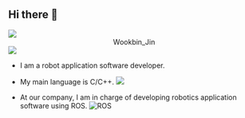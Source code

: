 ## Hi there 👋

<img src="https://capsule-render.vercel.app/api?type=waving&color=BDBDC8&height=150&section=header" />
<div align=center> 
 Wookbin_Jin
</div>
<img src="https://capsule-render.vercel.app/api?type=waving&color=BDBDC8&height=150&section=footer" />

- I am a robot application software developer. 

- My main language is C/C++. <img src="https://img.shields.io/badge/c++-%2300599C.svg?style=for-the-badge&logo=c%2B%2B&logoColor=white"/>

- At our company, I am in charge of developing robotics application software using ROS. ![ROS](https://img.shields.io/badge/ROS-ROS2-gray?logo=ros&logoColor=white)

